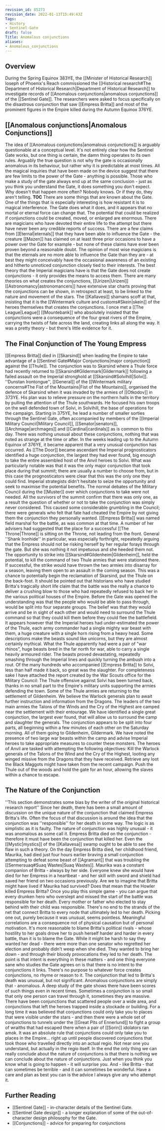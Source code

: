 ```yaml
---
revision_id: 85273
revision_date: 2022-01-13T15:49:43Z
Tags:
- History
- Sentinel-Gate
draft: false
Title: Anomalous conjunctions
aliases:
- Anomalous_conjunctions
---
```

## Overview
During the Spring Equinox 383YE, the [[Minister of Historical Research]] Ioseph of Phoenix's Reach commissioned the [[Historical research#The Department of Historical Research|Department of Historical Research]] to investigate records of [[Anomalous conjunctions|anomalous conjunctions]] of the [[Sentinel Gate]]. The researchers were asked to focus specifically on the disastrous conjunction that saw [[Empress Britta]] and most of the prominent figures in the Empire killed during the Autumn Equinox 376YE. 
## [[Anomalous conjunctions|Anomalous Conjunctions]]
The idea of [[Anomalous conjunctions|anomalous conjunctions]] is arguably questionable at a conceptual level. It's not entirely clear how the Sentinel Gate works, but one thing is certain, the damn thing operates to its own rules. Arguably the true question is not why the gate is occasionally anomalous in its behaviour, but rather why it is predictable at most times. All the magical inquiries that have been made on the device suggest that there are few limits to the power of the Gate - anything is possible. Those who make a study of the gate always end up at the same conclusion - just as you think you understand the Gate, it does something you don't expect. Why doesn't that happen more often? Nobody knows. Or if they do, they aren't telling.
__TOC__
There are some things that are known about the Gate. One of the things that is especially interesting is how resistant it is to magical interference. The Gate does what it does, and it appears that no mortal or eternal force can change that. The potential that could be realized if conjunctions could be created, moved, or enlarged are enormous. There are magicians who have devoted their entire life to the attempt but there have never been any credible reports of success. There are a few claims from [[Eternal|eternals]] that they have been able to influence the Gate - the creature [[Mazen]] has claimed on at least three prior occasions to have a power over the Gate for example - but none of these claims have ever been proven beyond a reasonable doubt. The opinion of most wise magicians is that the eternals are no more able to influence the Gate than they are - at best they might conceivably have the occasional awareness of an existing and hitherto unnoticed conjunction closely tied to their interests.
The best theory that the Imperial magicians have is that the Gate does not create conjunctions - it only provides the means to access them. There are many theories on what creates the conjunctions, [[Urizen|Urizeni]] [[Astronomancy|astronomancers]] have extensive star charts proving that the conjunctions can be shown, in retrospect at least, to be linked to the nature and movement of the stars. The [[Kallavesi]] shamans scoff at that, insisting that it is the [[Wintermark culture and customs#Skein|skein]] of the heroes themselves that creates the conjunctions. I once met a [[The League|League]] [[Mountebank]] who absolutely insisted that the conjunctions were a consequence of the four great rivers of the Empire, carrying the twists of fate across the land, creating links all along the way. It was a pretty theory - but there's little evidence for it.
## The Final Conjunction of The Young Empress
[[Empress Britta]] died in [[Skarsind]] when leading the Empire to take advantage of a [[Sentinel Gate#Major Conjunctions|major conjunction]] against the [[Thule]]. The conjunction was to Skarsind where a Thule force had recently returned to [[Skarsind#Gildermark|Gildermark]] following a failed assault on the Imperial stronghold at [[Skarsind#Solvihill|Solvi]].
''Dunstan Irontongue'', [[General]] of the [[Wintermark military concerns#The Fist of the Mountains|Fist of the Mountains]], organised the defence of Skarsind when it was invaded by the armies of [[Otkodov]] in 373YE. His plan was to relieve pressure on the northern halls in the territory by pulling the attention of the Thule southwards. He focused his own troops on the well defended town of Solvi, in Solvihill, the base of operations for the campaign. Starting in 375YE, he lead a number of smaller sorties through the Sentinel Gate, often accompanied by members of the [[Imperial Military Council|Military Council]], [[Senator|senators]], [[Archmage|archmages]] and [[Cardinal|cardinals]] as is common to this day. There was nothing unusual about these conjunctions, nothing that was noted as strange at the time or after.
In the weeks leading up to the Autumn Equinox of 376YE, it became apparent that a very unusual conjunction has occurred. As [[The Door]] became ascendant the Imperial prognosticators identified a huge conjunction, the largest they had ever found, big enough to take the entire assembled host of the Anvil heroes to Solvi. What was particularly notable was that it was the only major conjunction that took place during that summit; there are usually a number to choose from, but in this case the prognosticators were clear that this was the only one they could find.
Imperial strategists didn't hesitate to seize the opportunity and seek to maximise the potential benefits. The normal debates of the Military Council during the [[Muster]] over which conjunctions to take were not needed. All the survivors of the summit confirm that there was only one, as a result the question of whether or not to take the conjunction was simply never considered. This caused some considerable grumbling in the Council; there were generals who felt that fate had cheated the Empire by not giving them the conjunction they personally wanted.
[[Empress Britta]] was named field marshal for the battle, as was common at that time. A number of her advisers had suggested that the place for a successful [[The Throne|Throne]] is sitting on the Throne, not leading from the front. General ''Shank Ironhide'' in particular, was especially forthright, repeatedly arguing that the Empress should not be risking herself by her regular forays through the gate. But she was nothing it not impetuous and she heeded them not. 
The opportunity to strike into [[Skarsind#Gildenheim|Gildenheim]], held the potential, to kill the command of two Thule armies that were stationed there. If successful, the strike would have thrown the two armies into disarray for a season, leaving them open to an assault in the coming season. This was a chance to potentially begin the reclamation of Skarsind, put the Thule on the back-foot. It should be pointed out that historians who have studied Britta's tragically short life claim that the battle was the really a chance to deliver a crushing blow to those who had repeatedly refused to back her in the various political houses of the Empire.
Before the Gate was opened the understanding was that the people who would be able to pass through, would be split into four separate groups. The belief was that they would arrive and be in sight of each other and would need to surround the Thule command so that they could kill them before they could flee the battlefield. It appears however that the Imperial heroes had under-estimated the power of the Thule, each army commander had a single mighty war beast with them, a huge creature with a single horn rising from a heavy head. Some descriptions make the beasts sound like unicorns, but they are almost certainly mythical. What the Thule apparently had were a pair of "war rhinos", huge beasts bred in the far north for war, able to carry a single heavily armoured rider. The beasts proved devastating, repeatedly smashing through the Imperial lines and quickly turning the ambush into a rout. Of the many hundreds who accompanied [[Empress Britta]] to Solvi, less than half made it back, so great was the slaughter.
For completeness sake I have attached the report created by the War Scouts office for the Military Council:
The Thule offensive against Solvi has been turned back, thanks in no small part to the Empire's military units supporting the armies defending the town. Some of the Thule armies are returning to the settlement of Gildenheim. We believe the Warlock generals plan to await further instruction and information from the Dragons. The leaders of the two main armies the Talons of the Winds and the Cry of the Highest are camped near the settlement with their entourage.
We have identified a single great conjunction, the largest ever found, that will allow us to surround the camp and slaughter the generals. The conjunction appears to be split into four parts, all beginning within a few minutes of each other on the Saturday morning. All of them going to Gildenheim, Gildermark. We have noted the presence of two large war beasts within the camp and advise Imperial heroes to take appropriate measures to counter these monsters.
The heroes of Anvil are tasked with attempting the following objectives:
Kill the Warlock generals of the Talons of the Wind and the Cry of the Highest, looting any winged missive from the Dragons that they have received.
Retrieve any loot the Black Maggots might have taken from the recent campaign. 
Push the Thule out of the woods and hold the gate for an hour, allowing the slaves within a chance to escape.
## The Nature of the Conjunction
''This section demonstrates some bias by the writer of the original historical research report''
Since her death, there has been a small amount of discussion on the unique nature of the conjunction that claimed Empress Britta's life. Often the focus of that discussion is around the idea that the conjunction was ''responsible'' for her death in some way. The logic is as simplistic as it is faulty. The nature of conjunction was highly unusual - it was anomalous as some call it. Empress Britta died on the conjunction - therefore it must have been the conjunction that killed her.
Even the [[Mystic|mystics]] of the [[Kallavesa]] swamp ought to be able to see the flaw in such a theory. On the day Empress Britta died, her childhood friend, Maurika, had died just four hours earlier braving a small conjunction attempting to defeat some beast of [[Agramant]] that was troubling the [[Sermersuaq#Suaq Wastes|Suaq Wastes]]. Maurika was a constant companion of Britta - always by her side. Everyone knew she would have died for her Empress in a heartbeat - and her skill with sword and shield had saved her friend on two occasions previously. Are we to imagine that Britta might have lived if Maurika had survived? Does that mean that the Howler killed Empress Britta? Once you play this simple game - you can argue that every drunken hero who overslept and missed the start of the battle was responsible for her death. Every mother or father who elected to stay behind with their child was responsible. There's no end to the strands of the net that connect Britta to every node that ultimately led to her death. Picking one out, purely because it was unusual, seems pointless.
Meaningful correlations are a consequence not of physical causation but of personal motivation. It's more reasonable to blame Britta's political rivals - whose hostility to her goals drove her to push herself harder and harder in every battle, than it is to blame the Gate. While it might be harsh to say they wanted her dead - there were more than one senator who regretted her election and probably didn't weep when she died. They wanted to bring her down - and through their bloody provocations they led to her death.
The point is that intent is everything in these matters - and one thing everyone sane who studies the Gate agrees on is that there is no intent to the conjunctions it links. There's no purpose to whatever force creates conjunctions, no rhyme or reason to it. The conjunction that led to Britta's death was unusual, but not significant.
Anomalous conjunctions are simply that - anomalous. A deep study of the gate shows there have been scores of such things even in recent times. Sometimes a conjunction is so small that only one person can travel through it, sometimes they are massive. There have been conjunctions that scattered people over a wide area, and conjunctions that left the heroes trapped inside a stockade or building. For a long time it was believed that conjunctions could only take you to places that were visible under the stars - and then there were a whole set of conjunctions to tunnels under the [[Great Pits of Ennerlund]] to fight a group of wraiths that had escaped there when a pair of [[Sorin]] idolators ran amok. It was an absolute rule that conjunctions could only take you to places in the Empire... right up until people discovered conjunctions that took those who travelled directly into an actual regio. Not near one you understand, but actually in the regio itself.
In the end the only thing we can really conclude about the nature of conjunctions is that there is nothing we can conclude about the nature of conjunctions. Just when you think you know what is going to happen - it will surprise you. And - like Britta - that can sometimes be terrible - and it can sometimes be wonderful. Have a care and plan as best you can is the advice I always give any who attempt it.
## Further Reading
* [[Sentinel Gate]] - in-character details of the Sentinel Gate.
* [[Sentinel Gate design]] - a longer explanation of some of the out-of-character design philosophy for the Gate.
* [[Conjunctions]] - advice for preparing for conjunctions